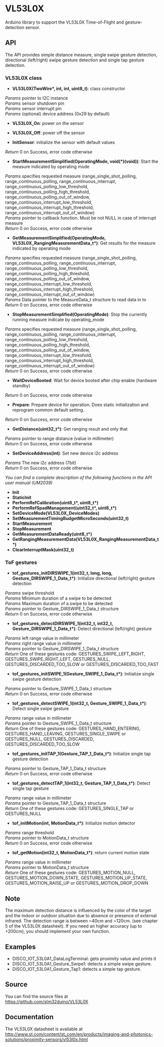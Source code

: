 # VL53L0X

Arduino library to support the VL53L0X Time-of-Flight and gesture-detection sensor.

## API

The API provides simple distance measure, single swipe gesture detection,
directional (left/right) swipe gesture detection and single tap gesture detection.

### VL53L0X class

* **VL53L0X(TwoWire\*, int, int, uint8_t)**: class constructor

_Params_ pointer to I2C instance  
_Params_ sensor shutdown pin  
_Params_ sensor interrupt pin  
_Params_ (optional) device address (0x29 by default)  

* **VL53L0X_On**: power on the sensor

* **VL53L0X_Off**: power off the sensor

* **InitSensor**: initialize the sensor with default values

_Return_ 0 on Success, error code otherwise  

* **StartMeasurementSimplified(OperatingMode, void(*)(void))**: Start the measure indicated by operating mode

_Params_ specifies requested measure (range_single_shot_polling,
   range_continuous_polling,
   range_continuous_interrupt,
   range_continuous_polling_low_threshold,
   range_continuous_polling_high_threshold,
   range_continuous_polling_out_of_window,
   range_continuous_interrupt_low_threshold,
   range_continuous_interrupt_high_threshold,
   range_continuous_interrupt_out_of_window)  
_Params_ pointer to callback function. Must be not NULL in case of interrupt measure  
_Return_ 0 on Success, error code otherwise  

* **GetMeasurementSimplified(OperatingMode, VL53L0X_RangingMeasurementData_t\*)**: Get results for the measure indicated by operating mode

_Params_ specifies requested measure (range_single_shot_polling,
   range_continuous_polling,
   range_continuous_interrupt,
   range_continuous_polling_low_threshold,
   range_continuous_polling_high_threshold,
   range_continuous_polling_out_of_window,
   range_continuous_interrupt_low_threshold,
   range_continuous_interrupt_high_threshold,
   range_continuous_interrupt_out_of_window)  
_Params_ Data pointer to the MeasureData_t structure to read data in to  
_Return_ 0 on Success, error code otherwise  

* **StopMeasurementSimplified(OperatingMode)**: Stop the currently running measure indicate by operating_mode

_Params_ specifies requested measure (range_single_shot_polling,
   range_continuous_polling,
   range_continuous_interrupt,
   range_continuous_polling_low_threshold,
   range_continuous_polling_high_threshold,
   range_continuous_polling_out_of_window,
   range_continuous_interrupt_low_threshold,
   range_continuous_interrupt_high_threshold,
   range_continuous_interrupt_out_of_window)  
_Return_ 0 on Success, error code otherwise  

* **WaitDeviceBooted**: Wait for device booted after chip enable (hardware standby)

_Return_ 0 on Success, error code otherwise  

* **Prepare**: Prepare device for operation. Does static initialization and reprogram common default setting.

_Return_ 0 on Success, error code otherwise  

* **GetDistance(uint32_t\*)**: Get ranging result and only that

_Params_ pointer to range distance (value in millimeter)  
_Return_ 0 on Success, error code otherwise  

* **SetDeviceAddress(int)**: Set new device i2c address

_Params_ The new i2c address (7bit)  
_Return_ 0 on Success, error code otherwise  

_You can find a complete description of the following functions in the API user manual (UM2039)_
* **Init**
* **StaticInit**
* **PerformRefCalibration(uint8_t\*, uint8_t\*)**
* **PerformRefSpadManagement(uint32_t\*, uint8_t\*)**
* **SetDeviceMode(VL53L0X_DeviceModes)**
* **SetMeasurementTimingBudgetMicroSeconds(uint32_t)**
* **StartMeasurement**
* **StopMeasurement**
* **GetMeasurementDataReady(uint8_t\*)**
* **GetRangingMeasurementData(VL53L0X_RangingMeasurementData_t\*)**
* **ClearInterruptMask(uint32_t)**

### ToF gestures

* **tof_gestures_initDIRSWIPE_1(int32_t, long, long, Gesture_DIRSWIPE_1_Data_t\*)**: Initialize directional (left/right) gesture detection

_Params_ swipe threshold  
_Params_ Minimum duration of a swipe to be detected  
_Params_ Maximum duration of a swipe to be detected  
_Params_ pointer to Gesture_DIRSWIPE_1_Data_t structure  
_Return_ 0 on Success, error code otherwise  

* **tof_gestures_detectDIRSWIPE_1(int32_t, int32_t, Gesture_DIRSWIPE_1_Data_t\*)**: Detect directional (left/right) gesture

_Params_ left range value in millimeter    
_Params_ right range value in millimeter    
_Params_ pointer to Gesture_DIRSWIPE_1_Data_t structure  
_Return_ One of these gestures code: GESTURES_SWIPE_LEFT_RIGHT, GESTURES_SWIPE_RIGHT_LEFT, GESTURES_NULL, GESTURES_DISCARDED_TOO_SLOW or GESTURES_DISCARDED_TOO_FAST  

* **tof_gestures_initSWIPE_1(Gesture_SWIPE_1_Data_t\*)**: Initialize single swipe gesture detection

_Params_ pointer to Gesture_SWIPE_1_Data_t structure  
_Return_ 0 on Success, error code otherwise  

* **tof_gestures_detectSWIPE_1(int32_t, Gesture_SWIPE_1_Data_t\*)**: Detect single swipe gesture

_Params_ range value in millimeter  
_Params_ pointer to Gesture_SWIPE_1_Data_t structure  
_Return_ One of these gestures code: GESTURES_HAND_ENTERING, GESTURES_HAND_LEAVING, GESTURES_SINGLE_SWIPE or GESTURES_NULL, GESTURES_DISCARDED, GESTURES_DISCARDED_TOO_SLOW  

* **tof_gestures_initTAP_1(Gesture_TAP_1_Data_t\*)**: Initialize single tap gesture detection

_Params_ pointer to Gesture_TAP_1_Data_t structure  
_Return_ 0 on Success, error code otherwise  

* **tof_gestures_detectTAP_1(int32_t, Gesture_TAP_1_Data_t\*)**: Detect single tap gesture

_Params_ range value in millimeter  
_Params_ pointer to Gesture_TAP_1_Data_t structure  
_Return_ One of these gestures code: GESTURES_SINGLE_TAP or GESTURES_NULL  

* **tof_initMotion(int, MotionData_t\*)**: Initialize motion detector

_Params_ range threshold  
_Params_ pointer to MotionData_t structure  
_Return_ 0 on Success, error code otherwise  

* **tof_getMotion(int32_t, MotionData_t\*)**: return current motion state

_Params_ range value in millimeter  
_Params_ pointer to MotionData_t structure  
_Return_ One of these gestures code: GESTURES_MOTION_NULL, GESTURES_MOTION_DOWN_STATE, GESTURES_MOTION_UP_STATE, GESTURES_MOTION_RAISE_UP or GESTURES_MOTION_DROP_DOWN  

## Note

The maximum detection distance is influenced by the color of the target and the
indoor or outdoor situation due to absence or presence of external infrared.
The detection range is between ~40cm and ~120cm. (see chapter 5 of the VL53L0X
datasheet).
If you need an higher accuracy (up to +200cm), you should implement your own function.

## Examples

* DISCO_IOT_53L0A1_DataLogTerminal: gets proximity value and prints it  
* DISCO_IOT_53L0A1_Gesture_Swipe1: detects a simple swipe gesture.
* DISCO_IOT_53L0A1_Gesture_Tap1: detects a simple tap gesture.

## Source

You can find the source files at  
https://github.com/stm32duino/VL53L0X

## Documentation

The VL53L0X datasheet is available at  
http://www.st.com/content/st_com/en/products/imaging-and-photonics-solutions/proximity-sensors/vl53l0x.html
